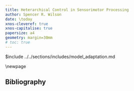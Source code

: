 ```yaml
---
title: Heterarchical Control in Sensorimotor Processing
author: Spencer R. Wilson
date: \today
xnos-cleveref: true
xnos-capitalise: true
papersize: a4
geometry: margin=30mm
# toc: true
---
```


<!-- you MUST have new lines between transcludes! -->
<!-- 
$include ../../sections/introduction.md

$include ../../sections/motor_physiology.md

$include ../../sections/background_experiment.md

$include ../../sections/background_theory.md

$include ../../sections/experiments.md

$include ../../sections/theory.md -->

$include ../../sections/includes/model_adaptation.md

<!-- $include ../../sections/next_steps.md -->

\newpage

## Bibliography